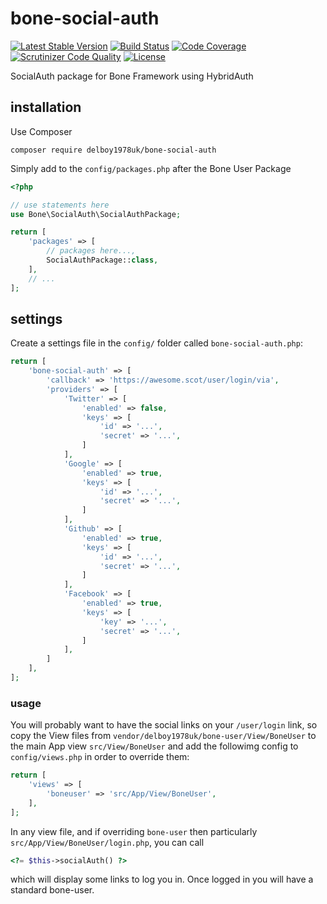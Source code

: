 # bone-social-auth
[![Latest Stable Version](https://poser.pugx.org/delboy1978uk/bone-social-auth/v/stable)](https://packagist.org/packages/delboy1978uk/bone-social-auth) [![Build Status](https://travis-ci.org/delboy1978uk/bone-social-auth.png?branch=master)](https://travis-ci.org/delboy1978uk/bone-social-auth) [![Code Coverage](https://scrutinizer-ci.com/g/delboy1978uk/bone-social-auth/badges/coverage.png?b=master)](https://scrutinizer-ci.com/g/delboy1978uk/bone-social-auth/?branch=master) [![Scrutinizer Code Quality](https://scrutinizer-ci.com/g/delboy1978uk/bone-social-auth/badges/quality-score.png?b=master)](https://scrutinizer-ci.com/g/delboy1978uk/bone-social-auth/?branch=master) [![License](https://poser.pugx.org/delboy1978uk/bone-social-auth/license)](https://packagist.org/packages/delboy1978uk/bone-social-auth)



SocialAuth package for Bone Framework using HybridAuth
## installation
Use Composer
```
composer require delboy1978uk/bone-social-auth
```
Simply add to the `config/packages.php` after the Bone User Package
```php
<?php

// use statements here
use Bone\SocialAuth\SocialAuthPackage;

return [
    'packages' => [
        // packages here...,
        SocialAuthPackage::class,
    ],
    // ...
];
```
## settings
Create a settings file in the `config/` folder called `bone-social-auth.php`:
```php
return [
    'bone-social-auth' => [
        'callback' => 'https://awesome.scot/user/login/via',
        'providers' => [
            'Twitter' => [
                'enabled' => false,
                'keys' => [
                    'id' => '...',
                    'secret' => '...',
                ]
            ],
            'Google' => [
                'enabled' => true,
                'keys' => [
                    'id' => '...',
                    'secret' => '...',
                ]
            ],
            'Github' => [
                'enabled' => true,
                'keys' => [
                    'id' => '...',
                    'secret' => '...',
                ]
            ],
            'Facebook' => [
                'enabled' => true,
                'keys' => [
                    'key' => '...',
                    'secret' => '...',
                ]
            ],
        ]
    ],
];
```
### usage
You will probably want to have the social links on your `/user/login` link, so copy the View files from 
`vendor/delboy1978uk/bone-user/View/BoneUser` to the main App view `src/View/BoneUser` and add the followimg
config to `config/views.php` in order to override them:
```php
return [
    'views' => [
        'boneuser' => 'src/App/View/BoneUser',
    ],
];
```
In any view file, and if overriding `bone-user` then particularly `src/App/View/BoneUser/login.php`, you can call 
```php
<?= $this->socialAuth() ?>
```
which will display some links to log you in. Once logged in you will have a standard bone-user.
